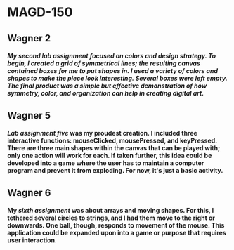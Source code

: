 # MAGD-150
## **Wagner 2**
##### My _second lab assignment_ focused on colors and design strategy.  To begin, I created a grid of symmetrical lines; the resulting canvas contained boxes for me to put shapes in.  I used a variety of colors and shapes to make the piece look interesting.  Several boxes were left empty.  The final product was a simple but effective demonstration of how symmetry, color, and organization can help in creating digital art.
## **Wagner 5**
#### _Lab assignment five_ was my proudest creation.  I included three interactive functions: mouseClicked, mousePressed, and keyPressed.  There are three main shapes within the canvas that can be played with; only one action will work for each.  If taken further, this idea could be developed into a game where the user has to maintain a computer program and prevent it from exploding.  For now, it's just a basic activity.
## **Wagner 6**
#### My _sixth assignment_ was about arrays and moving shapes.  For this, I tethered several circles to strings, and I had them move to the right or downwards.  One ball, though, responds to movement of the mouse.  This application could be expanded upon into a game or purpose that requires user interaction.
